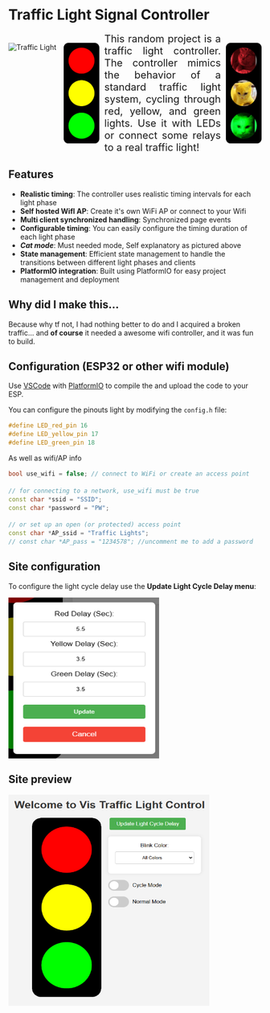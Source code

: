 # Traffic Light Signal Controller

<div style="display: flex; align-items: center; flex-wrap: nowrap;">
    <img src="images/traffic_light.gif" alt="Traffic Light" width="100" height="200" style="margin-right: 10px;">
    <img src="data/images/trfc_lt_all_on.png" alt="Traffic Light" width="100" height="200" style="margin-right: 10px;">
    <span style="font-size: 20px; max-width: 500px; text-align: justify;">
        This random project is a traffic light controller. The controller mimics the behavior of a standard 
        traffic light system, cycling through red, yellow, and green lights. Use it with LEDs or connect some 
        relays to a real traffic light!
    </span>
    <img src="data/images/trfc_lt_all_on_cat.png" alt="Traffic Light" width="100" height="200" style="margin-left: 10px;">
</div>

## Features

- **Realistic timing**: The controller uses realistic timing intervals for each light phase
- **Self hosted WifI AP**: Create it's own WiFi AP or connect to your Wifi
- **Multi client synchronized handling**: Synchronized page events
- **Configurable timing**: You can easily configure the timing duration of each light phase
- ***Cat mode***: Must needed mode, Self explanatory as pictured above
- **State management**: Efficient state management to handle the transitions between different light phases and clients
- **PlatformIO integration**: Built using PlatformIO for easy project management and deployment


## Why did I make this...

Because why tf not, I had nothing better to do and I acquired a broken traffic... and **of course** it needed a awesome wifi controller, and it was fun to build.

## Configuration (ESP32 or other wifi module)

Use [VSCode](https://code.visualstudio.com/) with [PlatformIO](https://platformio.org/install/ide?install=vscode) to compile the and upload the code to your ESP.

You can configure the pinouts light by modifying the `config.h` file:
```cpp
#define LED_red_pin 16
#define LED_yellow_pin 17
#define LED_green_pin 18
```

As well as wifi/AP info
```cpp
bool use_wifi = false; // connect to WiFi or create an access point

// for connecting to a network, use_wifi must be true
const char *ssid = "SSID";
const char *password = "PW";

// or set up an open (or protected) access point
const char *AP_ssid = "Traffic Lights";
// const char *AP_pass = "1234578"; //uncomment me to add a password
```

## Site configuration

To configure the light cycle delay use the **Update Light Cycle Delay menu**:

<div style="display: flex; align-items: center;">
    <img src="src/images/delay_menu.png" alt="Traffic Light" width="300" height="320">
</div>

## Site preview

<div style="display: flex; align-items: center;">
    <img src="src/images/main_page.png" alt="Traffic Light" width="400" height="420">
</div>

